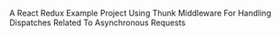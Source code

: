 A React Redux Example Project Using Thunk Middleware For Handling Dispatches Related To Asynchronous Requests